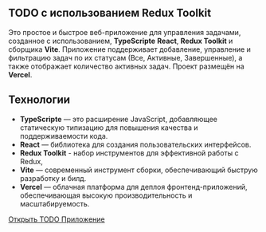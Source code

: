## TODO с использованием Redux Toolkit

Это простое и быстрое веб-приложение для управления задачами, созданное с использованием, **TypeScripte** **React**, **Redux Toolkit** и сборщика **Vite**. Приложение поддерживает добавление, управление и фильтрацию задач по их статусам (Все, Активные, Завершенные), а также отображает количество активных задач. Проект размещён на **Vercel**.

## Технологии
- **TypeScripte** — это расширение JavaScript, добавляющее статическую типизацию для повышения качества и поддерживаемости кода.
- **React** — библиотека для создания пользовательских интерфейсов.
- **Redux Toolkit** - набор инструментов для эффективной работы с Redux,
- **Vite** — современный инструмент сборки, обеспечивающий быструю разработку и билд.
- **Vercel** — облачная платформа для деплоя фронтенд-приложений, обеспечивающая высокую производительность и масштабируемость.

[Открыть TODO Приложение](https://todo-app-redux-toolkit-three.vercel.app/)
